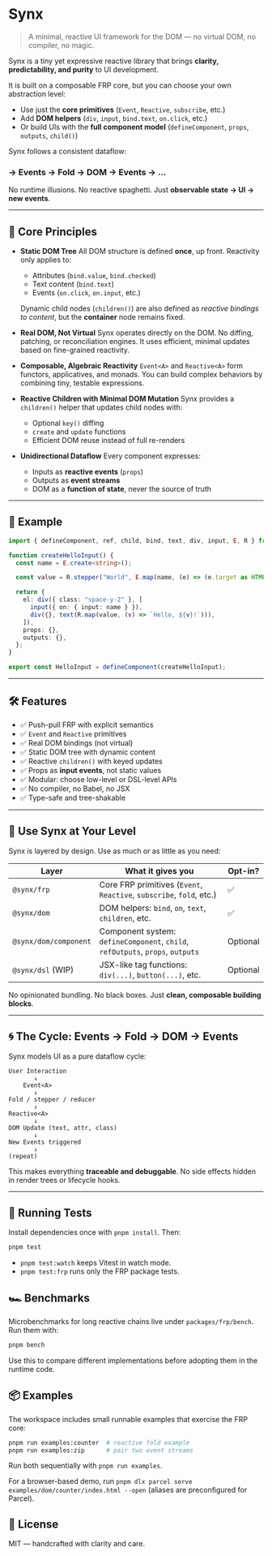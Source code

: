 # Synx

> A minimal, reactive UI framework for the DOM — no virtual DOM, no compiler, no magic.

Synx is a tiny yet expressive reactive library that brings **clarity, predictability, and purity** to UI development.

It is built on a composable FRP core, but you can choose your own abstraction level:
- Use just the **core primitives** (`Event`, `Reactive`, `subscribe`, etc.)
- Add **DOM helpers** (`div`, `input`, `bind.text`, `on.click`, etc.)
- Or build UIs with the **full component model** (`defineComponent`, `props`, `outputs`, `child()`)

Synx follows a consistent dataflow:
### → **Events → Fold → DOM → Events → ...**

No runtime illusions. No reactive spaghetti. Just **observable state -> UI -> new events**.

---

## 🧠 Core Principles

- **Static DOM Tree**
  All DOM structure is defined **once**, up front. Reactivity only applies to:
  - Attributes (`bind.value`, `bind.checked`)
  - Text content (`bind.text`)
  - Events (`on.click`, `on.input`, etc.)

  Dynamic child nodes (`children()`) are also defined as *reactive bindings to content*, but the **container** node remains fixed.

- **Real DOM, Not Virtual**
  Synx operates directly on the DOM. No diffing, patching, or reconciliation engines.
  It uses efficient, minimal updates based on fine-grained reactivity.

- **Composable, Algebraic Reactivity**
  `Event<A>` and `Reactive<A>` form functors, applicatives, and monads.
  You can build complex behaviors by combining tiny, testable expressions.

- **Reactive Children with Minimal DOM Mutation**
  Synx provides a `children()` helper that updates child nodes with:
  - Optional `key()` diffing
  - `create` and `update` functions
  - Efficient DOM reuse instead of full re-renders

- **Unidirectional Dataflow**
  Every component expresses:
  - Inputs as **reactive events** (`props`)
  - Outputs as **event streams**
  - DOM as a **function of state**, never the source of truth

---

## 🚀 Example

```ts
import { defineComponent, ref, child, bind, text, div, input, E, R } from "synx";

function createHelloInput() {
  const name = E.create<string>();

  const value = R.stepper("World", E.map(name, (e) => (e.target as HTMLInputElement).value));

  return {
    el: div({ class: "space-y-2" }, [
      input({ on: { input: name } }),
      div({}, text(R.map(value, (v) => `Hello, ${v}!`))),
    ]),
    props: {},
    outputs: {},
  };
}

export const HelloInput = defineComponent(createHelloInput);
````

---

## 🛠 Features

* ✅ Push-pull FRP with explicit semantics
* ✅ `Event` and `Reactive` primitives
* ✅ Real DOM bindings (not virtual)
* ✅ Static DOM tree with dynamic content
* ✅ Reactive `children()` with keyed updates
* ✅ Props as **input events**, not static values
* ✅ Modular: choose low-level or DSL-level APIs
* ✅ No compiler, no Babel, no JSX
* ✅ Type-safe and tree-shakable

---

## 🔧 Use Synx at Your Level

Synx is layered by design. Use as much or as little as you need:

| Layer             | What it gives you                                                              | Opt-in?  |
| ----------------- | ------------------------------------------------------------------------------ | -------- |
| `@synx/frp`       | Core FRP primitives (`Event`, `Reactive`, `subscribe`, `fold`, etc.)           | ✅        |
| `@synx/dom`       | DOM helpers: `bind`, `on`, `text`, `children`, etc.                            | ✅        |
| `@synx/dom/component` | Component system: `defineComponent`, `child`, `refOutputs`, `props`, `outputs` | Optional |
| `@synx/dsl` (WIP) | JSX-like tag functions: `div(...)`, `button(...)`, etc.                        | Optional |

No opinionated bundling. No black boxes. Just **clean, composable building blocks**.

---

## 🌀 The Cycle: Events → Fold → DOM → Events

Synx models UI as a pure dataflow cycle:

```
User Interaction
       ↓
    Event<A>
       ↓
Fold / stepper / reducer
       ↓
Reactive<A>
       ↓
DOM Update (text, attr, class)
       ↓
New Events triggered
       ↓
(repeat)
```

This makes everything **traceable and debuggable**. No side effects hidden in render trees or lifecycle hooks.

---

## 🧪 Running Tests

Install dependencies once with `pnpm install`. Then:

```bash
pnpm test
```

- `pnpm test:watch` keeps Vitest in watch mode.
- `pnpm test:frp` runs only the FRP package tests.

## 🏎️ Benchmarks

Microbenchmarks for long reactive chains live under `packages/frp/bench`. Run them with:

```bash
pnpm bench
```

Use this to compare different implementations before adopting them in the runtime code.

## 📦 Examples

The workspace includes small runnable examples that exercise the FRP core:

```bash
pnpm run examples:counter  # reactive fold example
pnpm run examples:zip      # pair two event streams
```

Run both sequentially with `pnpm run examples`.

For a browser-based demo, run `pnpm dlx parcel serve examples/dom/counter/index.html --open` (aliases are preconfigured for Parcel).

## 📜 License

MIT — handcrafted with clarity and care.
